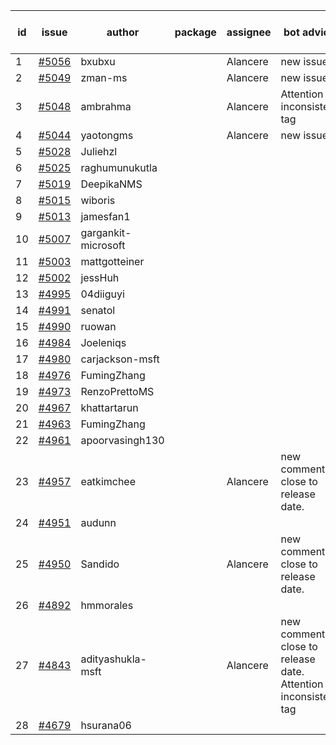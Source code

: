 | id | issue | author | package | assignee | bot advice | created date of issue | target release date | date from target |
| ------ | ------ | ------ | ------ | ------ | ------ | ------ | ------ | :-----: |
| 1 | [#5056](https://github.com/Azure/sdk-release-request/issues/5056) | bxubxu |  | Alancere | new issue. | 03-18 | 04-26 |  |
| 2 | [#5049](https://github.com/Azure/sdk-release-request/issues/5049) | zman-ms |  | Alancere | new issue. | 03-15 | 04-26 |  |
| 3 | [#5048](https://github.com/Azure/sdk-release-request/issues/5048) | ambrahma |  | Alancere | Attention to inconsistent tag | 03-15 | 04-26 |  |
| 4 | [#5044](https://github.com/Azure/sdk-release-request/issues/5044) | yaotongms |  | Alancere | new issue. | 03-13 | 04-26 |  |
| 5 | [#5028](https://github.com/Azure/sdk-release-request/issues/5028) | Juliehzl |  |  |  | 03-05 |  | 0 |
| 6 | [#5025](https://github.com/Azure/sdk-release-request/issues/5025) | raghumunukutla |  |  |  | 03-04 |  | 0 |
| 7 | [#5019](https://github.com/Azure/sdk-release-request/issues/5019) | DeepikaNMS |  |  |  | 02-29 |  | 0 |
| 8 | [#5015](https://github.com/Azure/sdk-release-request/issues/5015) | wiboris |  |  |  | 02-29 |  | 0 |
| 9 | [#5013](https://github.com/Azure/sdk-release-request/issues/5013) | jamesfan1 |  |  |  | 02-28 |  | 0 |
| 10 | [#5007](https://github.com/Azure/sdk-release-request/issues/5007) | gargankit-microsoft |  |  |  | 02-28 |  | 0 |
| 11 | [#5003](https://github.com/Azure/sdk-release-request/issues/5003) | mattgotteiner |  |  |  | 02-27 |  | 0 |
| 12 | [#5002](https://github.com/Azure/sdk-release-request/issues/5002) | jessHuh |  |  |  | 02-27 |  | 0 |
| 13 | [#4995](https://github.com/Azure/sdk-release-request/issues/4995) | 04diiguyi |  |  |  | 02-27 |  | 0 |
| 14 | [#4991](https://github.com/Azure/sdk-release-request/issues/4991) | senatol |  |  |  | 02-27 |  | 0 |
| 15 | [#4990](https://github.com/Azure/sdk-release-request/issues/4990) | ruowan |  |  |  | 02-27 |  | 0 |
| 16 | [#4984](https://github.com/Azure/sdk-release-request/issues/4984) | Joeleniqs |  |  |  | 02-24 |  | 0 |
| 17 | [#4980](https://github.com/Azure/sdk-release-request/issues/4980) | carjackson-msft |  |  |  | 02-22 |  | 0 |
| 18 | [#4976](https://github.com/Azure/sdk-release-request/issues/4976) | FumingZhang |  |  |  | 02-21 |  | 0 |
| 19 | [#4973](https://github.com/Azure/sdk-release-request/issues/4973) | RenzoPrettoMS |  |  |  | 02-21 |  | 0 |
| 20 | [#4967](https://github.com/Azure/sdk-release-request/issues/4967) | khattartarun |  |  |  | 02-20 |  | 0 |
| 21 | [#4963](https://github.com/Azure/sdk-release-request/issues/4963) | FumingZhang |  |  |  | 02-19 |  | 0 |
| 22 | [#4961](https://github.com/Azure/sdk-release-request/issues/4961) | apoorvasingh130 |  |  |  | 02-19 |  | 0 |
| 23 | [#4957](https://github.com/Azure/sdk-release-request/issues/4957) | eatkimchee |  | Alancere | new comment. close to release date.  | 02-17 | 03-22 | 2 |
| 24 | [#4951](https://github.com/Azure/sdk-release-request/issues/4951) | audunn |  |  |  | 02-16 |  | 0 |
| 25 | [#4950](https://github.com/Azure/sdk-release-request/issues/4950) | Sandido |  | Alancere | new comment. close to release date.  | 02-15 | 03-22 | 2 |
| 26 | [#4892](https://github.com/Azure/sdk-release-request/issues/4892) | hmmorales |  |  |  | 01-16 |  | 0 |
| 27 | [#4843](https://github.com/Azure/sdk-release-request/issues/4843) | adityashukla-msft |  | Alancere | new comment. close to release date.  Attention to inconsistent tag | 12-20 | 03-22 | 2 |
| 28 | [#4679](https://github.com/Azure/sdk-release-request/issues/4679) | hsurana06 |  |  |  | 10-23 |  | 0 |
